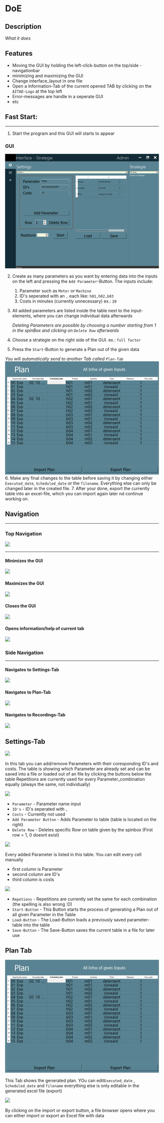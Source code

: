 # DoE
## Description
*What it does*

## Features
- Moving the GUI by holding the left-click-button on the top/side - navigationbar
- minimizing and maximizing the GUI
- Change interface_layout in one file
- Open a Information-Tab of the current opened TAB by clicking on the ```AITAD-Logo``` at the top left
- Error-messages are handle in a seperate GUI
- etc


## Fast Start:
***
1. Start the program and this GUI will starts to appear 
### GUI
![](img/GUI_Full.png)

2. Create as many parameters as you want by entering data into the inputs on the left and 
pressing the ```Add Parameter```-Button. The inputs include:
   1. Parameter such as ```Motor``` or ```Machine```
   2. ID's seperated with an ```,``` each like: ```h01,h02,b03```
   3. Costs in minutes (currently unnecessary) ex.: ```20```
3. All added parameters are listed inside the table next to the input-elements, where you can change individual data afterwards

    *Deleting Parameters are possible by choosing a number starting from 1 in the spinBox and clicking on ```Delete Row``` afterwards*
4. Choose a strategie on the right side of the GUI. ex.: ```full factor```
5. Press the ```Start```-Button to generate a Plan out of the given data

*You will automatically send to another Tab called ```Plan-Tab```*
![](img/GUI_plan.png)
6. Make any final changes to the table before saving it by changing either 
```Executed_date```, ```Scheduled_date``` or the ```filename```. 
Everything else can only be changed later in the created file. 
7. After your done, export the currently table into an excel-file, 
which you can import again later nd continue working on.


## Navigation
***
### Top Navigation
![](img/GUI_top_nav.png)
***
#### Minimizes the GUI
![](img/GUI_top_nav_minimize.png)
#### Maximizes the GUI
![](img/GUI_top_nav_maximize.png)
#### Closes the GUI
![](img/GUI_top_nav_close.png)
#### Opens information/help of current tab
![](img/GUI_top_nav_info.png)

### Side Navigation
***
#### Navigates to Settings-Tab
![](img/GUI_side_nav_settings.png) 
#### Navigates to Plan-Tab
![](img/GUI_side_nav_plan.png) 
#### Navigates to Recordings-Tab
![](img/GUI_side_nav_recordings.png) 

## Settings-Tab
![](img/GUI_settings.png) 

In this tab you can add/remove Parameters with their coresponding ID's and costs.
The table is showing which Parameter are already set and can be saved into a file or 
loaded out of an file by clicking the buttons below the table
Repetitions are currently used for every Parameter_combination equally (always the same, not individually)

![](img/GUI_settings_add_parameter.png) 

- ```Parameter```  - Parameter name input
- ```ID's```  - ID's seperated with ```,```
- ```Costs```  - Currently not used 
- ```Add Parameter Button```  - Adds Parameter to table (table is located on the right)
- ```Delete Row```  - Deletes specific Row on table given by the spinbox (First row = 1, 0 doesnt exist)

![](img/GUI_settings_table.png) 

Every added Parameter is listed in this table. You can edit every cell manually
- first column is Parameter
- second column are ID's
- third column is costs

![](img/GUI_settings_bottom.png) 

- ```Repetions```  - Repetitions are currently set the same for each combination (the spelling is also wrong :D)
- ```Start-Button```  - This Button starts the process of generating a Plan out of all given Parameter in the Table
- ```Load-Button```  - The Load-Button loads a previously saved parameter-table into the table
- ```Save-Button```  - The Save-Button saves the current table in a file for later use


## Plan Tab
![](img/GUI_plan.png) 

This Tab shows the generated plan.
YOu can edit```Executed_date``` , ```Scheduled_date``` and ```filename``` 
everything else is only editable in the generated excel file (export)

![](img/GUI_plan_import_export.png) 

By clicking on the import or export button,
a file browser opens where you can either import or export an Excel file with data




